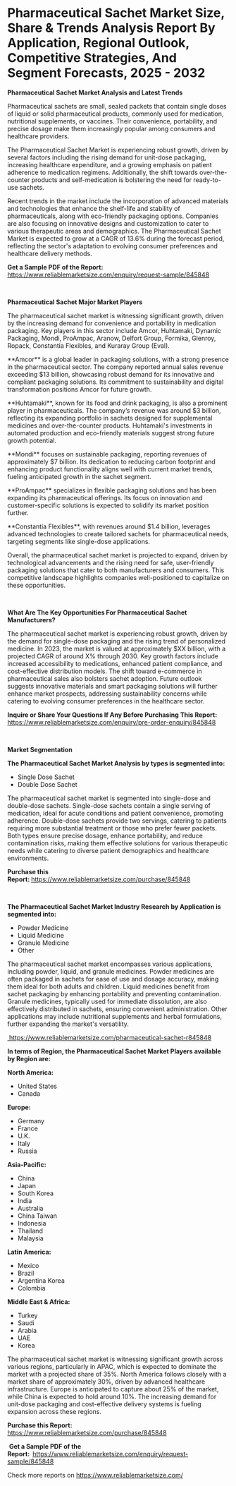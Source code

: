 <p><h1>Pharmaceutical Sachet Market Size, Share & Trends Analysis Report By Application, Regional Outlook, Competitive Strategies, And Segment Forecasts, 2025 - 2032</h1></p><p><strong>Pharmaceutical Sachet Market Analysis and Latest Trends</strong></p>
<p><p>Pharmaceutical sachets are small, sealed packets that contain single doses of liquid or solid pharmaceutical products, commonly used for medication, nutritional supplements, or vaccines. Their convenience, portability, and precise dosage make them increasingly popular among consumers and healthcare providers.</p><p>The Pharmaceutical Sachet Market is experiencing robust growth, driven by several factors including the rising demand for unit-dose packaging, increasing healthcare expenditure, and a growing emphasis on patient adherence to medication regimens. Additionally, the shift towards over-the-counter products and self-medication is bolstering the need for ready-to-use sachets. </p><p>Recent trends in the market include the incorporation of advanced materials and technologies that enhance the shelf-life and stability of pharmaceuticals, along with eco-friendly packaging options. Companies are also focusing on innovative designs and customization to cater to various therapeutic areas and demographics. The Pharmaceutical Sachet Market is expected to grow at a CAGR of 13.6% during the forecast period, reflecting the sector's adaptation to evolving consumer preferences and healthcare delivery methods.</p></p>
<p><strong>Get a Sample PDF of the Report:&nbsp;</strong> <a href="https://www.reliablemarketsize.com/enquiry/request-sample/845848?utm_campaign=3553&utm_medium=2&utm_source=Github&utm_content=ia&utm_term=01042025&utm_id=pharmaceutical-sachet">https://www.reliablemarketsize.com/enquiry/request-sample/845848</a></p>
<p>&nbsp;</p>
<p><strong>Pharmaceutical Sachet Major Market Players</strong></p>
<p><p>The pharmaceutical sachet market is witnessing significant growth, driven by the increasing demand for convenience and portability in medication packaging. Key players in this sector include Amcor, Huhtamaki, Dynamic Packaging, Mondi, ProAmpac, Aranow, Delfort Group, Formika, Glenroy, Ropack, Constantia Flexibles, and Kuraray Group (Eval).</p><p>**Amcor** is a global leader in packaging solutions, with a strong presence in the pharmaceutical sector. The company reported annual sales revenue exceeding $13 billion, showcasing robust demand for its innovative and compliant packaging solutions. Its commitment to sustainability and digital transformation positions Amcor for future growth.</p><p>**Huhtamaki**, known for its food and drink packaging, is also a prominent player in pharmaceuticals. The company’s revenue was around $3 billion, reflecting its expanding portfolio in sachets designed for supplemental medicines and over-the-counter products. Huhtamaki's investments in automated production and eco-friendly materials suggest strong future growth potential.</p><p>**Mondi** focuses on sustainable packaging, reporting revenues of approximately $7 billion. Its dedication to reducing carbon footprint and enhancing product functionality aligns well with current market trends, fueling anticipated growth in the sachet segment.</p><p>**ProAmpac** specializes in flexible packaging solutions and has been expanding its pharmaceutical offerings. Its focus on innovation and customer-specific solutions is expected to solidify its market position further. </p><p>**Constantia Flexibles**, with revenues around $1.4 billion, leverages advanced technologies to create tailored sachets for pharmaceutical needs, targeting segments like single-dose applications.</p><p>Overall, the pharmaceutical sachet market is projected to expand, driven by technological advancements and the rising need for safe, user-friendly packaging solutions that cater to both manufacturers and consumers. This competitive landscape highlights companies well-positioned to capitalize on these opportunities.</p></p>
<p>&nbsp;</p>
<p><strong>What Are The Key Opportunities For Pharmaceutical Sachet Manufacturers?</strong></p>
<p><p>The pharmaceutical sachet market is experiencing robust growth, driven by the demand for single-dose packaging and the rising trend of personalized medicine. In 2023, the market is valued at approximately $XX billion, with a projected CAGR of around X% through 2030. Key growth factors include increased accessibility to medications, enhanced patient compliance, and cost-effective distribution models. The shift toward e-commerce in pharmaceutical sales also bolsters sachet adoption. Future outlook suggests innovative materials and smart packaging solutions will further enhance market prospects, addressing sustainability concerns while catering to evolving consumer preferences in the healthcare sector.</p></p>
<p><strong>Inquire or Share Your Questions If Any Before Purchasing This Report:</strong> <a href="https://www.reliablemarketsize.com/enquiry/pre-order-enquiry/845848?utm_campaign=3553&utm_medium=2&utm_source=Github&utm_content=ia&utm_term=01042025&utm_id=pharmaceutical-sachet">https://www.reliablemarketsize.com/enquiry/pre-order-enquiry/845848</a></p>
<p>&nbsp;</p>
<p><strong>Market Segmentation</strong></p>
<p><strong>The Pharmaceutical Sachet Market Analysis by types is segmented into:</strong></p>
<p><ul><li>Single Dose Sachet</li><li>Double Dose Sachet</li></ul></p>
<p><p>The pharmaceutical sachet market is segmented into single-dose and double-dose sachets. Single-dose sachets contain a single serving of medication, ideal for acute conditions and patient convenience, promoting adherence. Double-dose sachets provide two servings, catering to patients requiring more substantial treatment or those who prefer fewer packets. Both types ensure precise dosage, enhance portability, and reduce contamination risks, making them effective solutions for various therapeutic needs while catering to diverse patient demographics and healthcare environments.</p></p>
<p><strong>Purchase this Report:&nbsp;</strong><a href="https://www.reliablemarketsize.com/purchase/845848?utm_campaign=3553&utm_medium=2&utm_source=Github&utm_content=ia&utm_term=01042025&utm_id=pharmaceutical-sachet">https://www.reliablemarketsize.com/purchase/845848</a></p>
<p>&nbsp;</p>
<p><strong>The Pharmaceutical Sachet Market Industry Research by Application is segmented into:</strong></p>
<p><ul><li>Powder Medicine</li><li>Liquid Medicine</li><li>Granule Medicine</li><li>Other</li></ul></p>
<p><p>The pharmaceutical sachet market encompasses various applications, including powder, liquid, and granule medicines. Powder medicines are often packaged in sachets for ease of use and dosage accuracy, making them ideal for both adults and children. Liquid medicines benefit from sachet packaging by enhancing portability and preventing contamination. Granule medicines, typically used for immediate dissolution, are also effectively distributed in sachets, ensuring convenient administration. Other applications may include nutritional supplements and herbal formulations, further expanding the market's versatility.</p></p>
<p><a href="https://www.reliablemarketsize.com/pharmaceutical-sachet-r845848?utm_campaign=3553&utm_medium=2&utm_source=Github&utm_content=ia&utm_term=01042025&utm_id=pharmaceutical-sachet">&nbsp;https://www.reliablemarketsize.com/pharmaceutical-sachet-r845848</a></p>
<p><strong>In terms of Region, the Pharmaceutical Sachet Market Players available by Region are:</strong></p>
<p>
    <p> <strong> North America: </strong>
        <ul>
            <li>United States</li>
            <li>Canada</li>
        </ul>
        </p> 
    <p> <strong> Europe: </strong>
        <ul>
            <li>Germany</li>
            <li>France</li>
            <li>U.K.</li>
            <li>Italy</li>
            <li>Russia</li>
        </ul>
        </p> 
    <p> <strong> Asia-Pacific: </strong>
        <ul>
            <li>China</li>
            <li>Japan</li>
            <li>South Korea</li>
            <li>India</li>
            <li>Australia</li>
            <li>China Taiwan</li>
            <li>Indonesia</li>
            <li>Thailand</li>
            <li>Malaysia</li>
        </ul>
        </p> 
    <p> <strong> Latin America: </strong>
        <ul>
            <li>Mexico</li>
            <li>Brazil</li>
            <li>Argentina Korea</li>
            <li>Colombia</li>
        </ul>
        </p> 
    <p> <strong> Middle East & Africa: </strong>
        <ul>
            <li>Turkey</li>
            <li>Saudi</li>
            <li>Arabia</li>
            <li>UAE</li>
            <li>Korea</li>
        </ul>
    </p>
    </p>
<p><p>The pharmaceutical sachet market is witnessing significant growth across various regions, particularly in APAC, which is expected to dominate the market with a projected share of 35%. North America follows closely with a market share of approximately 30%, driven by advanced healthcare infrastructure. Europe is anticipated to capture about 25% of the market, while China is expected to hold around 10%. The increasing demand for unit-dose packaging and cost-effective delivery systems is fueling expansion across these regions.</p></p>
<p><strong>Purchase this Report: </strong><a href="https://www.reliablemarketsize.com/purchase/845848?utm_campaign=3553&utm_medium=2&utm_source=Github&utm_content=ia&utm_term=01042025&utm_id=pharmaceutical-sachet">https://www.reliablemarketsize.com/purchase/845848</a></p>
<p>&nbsp;<strong>Get a Sample PDF of the Report:&nbsp;&nbsp;</strong><a href="https://www.reliablemarketsize.com/enquiry/request-sample/845848?utm_campaign=3553&utm_medium=2&utm_source=Github&utm_content=ia&utm_term=01042025&utm_id=pharmaceutical-sachet">https://www.reliablemarketsize.com/enquiry/request-sample/845848</a></p>
<p><strong></strong></p>
<p>Check more reports on <a href="https://www.reliablemarketsize.com/?utm_campaign=3553&utm_medium=2&utm_source=Github&utm_content=ia&utm_term=01042025&utm_id=pharmaceutical-sachet">https://www.reliablemarketsize.com/</a></p>